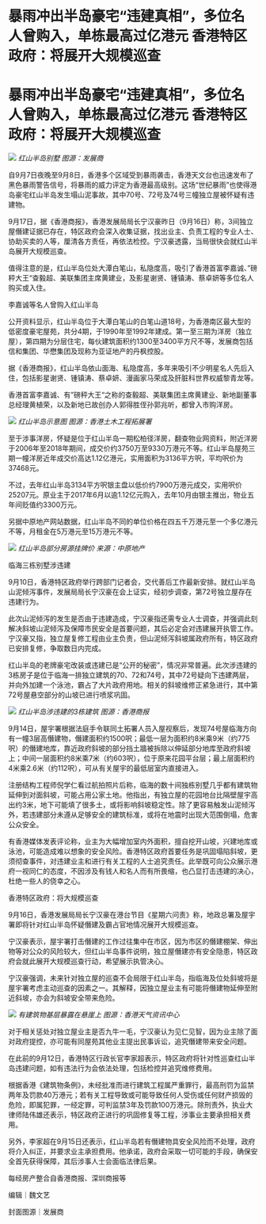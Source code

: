 # 暴雨冲出半岛豪宅“违建真相”，多位名人曾购入，单栋最高过亿港元 香港特区政府：将展开大规模巡查

# 暴雨冲出半岛豪宅“违建真相”，多位名人曾购入，单栋最高过亿港元 香港特区政府：将展开大规模巡查

![](https://inews.gtimg.com/om_bt/O76ktAIToHBcztlYmgNga03FTsvBsBd0Lqt8dcpGKDIvYAA/1000)
_红山半岛别墅 图源：发展商_

自9月7日夜晚至9月8日，香港多个区域受到暴雨袭击，香港天文台也迅速发布了黑色暴雨警告信号，将暴雨的威力评定为香港最高级别。这场“世纪暴雨”也使得港岛豪宅红山半岛发生塌山泥事故，其中70号、72号及74号三幢独立屋被怀疑有违建物。

9月17日，据《香港商报》，香港发展局局长宁汉豪昨日（9月16日）称，3间独立屋僭建证据已存在，特区政府会深入收集证据，找出业主、负责工程的专业人士、协助买卖的人等，厘清各方责任，再依法检控。宁汉豪透露，当局很快会就红山半岛展开大规模巡查。

值得注意的是，红山半岛位处大潭白笔山，私隐度高，吸引了香港首富李嘉诚、”磅秤大王“查毅超、美联集团主席黄建业，及影星谢贤、锺镇涛、蔡卓妍等多位名人购买或入住。

李嘉诚等名人曾购入红山半岛

公开资料显示，红山半岛位于大潭白笔山的白笔山道18号，为香港南区最大型的低密度豪宅屋苑，共分4期，于1990年至1992年建成。第一至三期为洋房（独立屋），第四期为分层住宅，每伙建筑面积约1300至3400平方尺不等，发展商包括信和集团、华懋集团及现称为亚证地产的丹枫控股。

据《香港商报》，红山半岛依山面海、私隐度高，多年来吸引不少明星名人先后入住，包括影星谢贤、锺镇涛、蔡卓妍、漫画家马荣成及肝脏科世界权威黎青龙等。

香港首富李嘉诚、有”磅秤大王“之称的查毅超、美联集团主席黄建业、新地副董事总经理黄植荣，以及新地已故创办人郭得胜侄孙郭兆听，都曾入市购洋房。

![](https://inews.gtimg.com/om_bt/OwjnCsgz0SVPXIDwiANIdUUJZhjQmRsn2alOJTSOWQ77gAA/1000)
_红山半岛示意图 图源：香港土木工程拓展署_

至于涉事洋房，怀疑是位于红山半岛一期松柏径洋房，翻查物业网资料，附近洋房于2006年至2018年期间，成交价约3750万至9330万港元不等。红山半岛屋苑三期一幢洋房近年成交价高达1.12亿港元，实用面积为3136平方呎，平均呎价为37468元。

不过，去年红山半岛3134平方呎银主盘以低价约7900万港元成交，实用呎价25207元。原业主于2017年6月以逾1.12亿元购入，去年10月由银主推出，物业五年间贬值约3300万元。

另据中原地产网站数据，红山半岛不同的单位价格在四五千万港元至一个多亿港元不等，月租金在5万港元至15万港元不等。

![](https://inews.gtimg.com/om_bt/ONIqXM_pk4tIMwpNr3Cori2YOL5M00v_l6pJqDhbOncSIAA/1000)
_红山半岛部分房源挂牌价 来源：中原地产_

临海三栋别墅涉违建

9月10日，香港特区政府举行跨部门记者会，交代善后工作最新安排。就红山半岛山泥倾泻事件，发展局局长宁汉豪在会上证实，经初步调查，第72号独立屋存在违建行为。

此次山泥倾泻的发生是否由于违建造成，宁汉豪指还需专业人士调查，并强调此刻解决斜坡山泥倾泻及保障市民安全是首要问题，其后必定会对违建展开执管工作。宁汉豪又指，独立屋复修工程由业主负责，但山泥倾泻斜坡属政府所有，特区政府已安排复修，争取数日内完成。

红山半岛的老牌豪宅改装或违建已是“公开的秘密”，情况非常普遍。此次涉违建的3栋房子是位于临海一排独立建筑的70、72和74号，其中72号疑向下违建两层，并向外加建一个泳池，霸占了大片政府用地。相关的斜坡维修正紧急进行，其中第72号屋悬空部分的山坡已进行喷浆巩固。

![](https://inews.gtimg.com/om_bt/OeEZRuivtLYyg55uf80oqs7VozDzkjnJpNpfyvW3r-EUcAA/1000)
_红山半岛涉违建的3栋建筑 图源：香港商报_

9月14日，屋宇署根据法庭手令联同土拓署人员入屋视察后，发现74号屋临海方向有一幢3层高僭建物，僭建面积约1500呎；最低一层为面积约8米乘9米（约775呎）的僭建地库，靠近政府斜坡的部分挡土牆被拆除以伸延部分地库至政府斜坡上；中间一层面积约8米乘7米（约603呎），位于原来花园平台层；最上层面积约4米乘2.6米（约112呎），可从有关屋宇的最低层室内直接进入。

注册结构工程师倪学仁看过航拍照片后称，临海的数十间独栋别墅几乎都有建筑物延伸到对面斜坡，可能占用公家土地。他指出，有独立屋的花园地台比隔壁屋宇高出约3米，地下可能填了很多土，或将影响斜坡稳定性。除了更容易触发山泥倾泻外，若违建部分未遵从足够安全的建筑标准，或将在地震时出现大范围倒塌，危害公众安全。

有香港媒体发表评论称，业主为大幅增加室内外面积，擅自挖开山坡，兴建地库或泳池，可能造成难以想象的安全风险。香港特区政府首要任务是巩固塌陷斜坡，更须彻查事件，对违建业主和进行有关工程的人士追究责任。此举既可向公众展示港府一视同仁的态度，不因涉及有钱人和名人而有所畏缩，也凸显打击违建的决心，杜绝一些人的侥幸之心。

香港特区政府：将大规模巡查

9月16日，香港发展局局长宁汉豪在港台节目《星期六问责》称，地政总署及屋宇署即将针对红山半岛怀疑僭建及霸占官地情况展开大规模巡查。

宁汉豪表示，屋宇署打击僭建的工作过往集中在市区，因为市区的僭建棚架、伸出物等对公众的风险较大，但红山半岛事件说明，独立屋僭建亦有安全隐患，特区政府会就此展开大规模巡查行动，希望展示执管决心。

宁汉豪强调，未来针对独立屋的巡查不会局限于红山半岛，指临海及位处斜坡将是屋宇署考虑主动巡查的因素之一。其解释，因独立屋业主有可能将僭建物延伸至附近斜坡，亦会为斜坡安全带来危险。

![](https://inews.gtimg.com/om_bt/O7_x24bqj1zxNFBFldHA8BaC0i9pFE5Y71CZCqwY3cToEAA/1000)
_有建筑物基层暴露在悬崖上 图源：香港天气资讯中心_

对于相关惩处对独立屋业主是否九牛一毛，宁汉豪认为见仁见智，因为业主除了面对政府提控，亦可能有同屋苑其他业主提出民事诉讼，追究僭建带来安全问题。

在此前的9月12日，香港特区行政长官李家超表示，特区政府将针对性巡查红山半岛违建问题，如有违法行为会依法处理，包括检控并追究维修费用。

根据香港《建筑物条例》，未经批准而进行建筑工程属严重罪行，最高刑罚为监禁两年及罚款40万港元；若有关工程导致或可能导致任何人受伤或任何财产损毁的危险，即属犯罪，一经定罪，可判监禁3年及罚款100万港元。除刑责外，执业大律师陆伟雄还表示，特区政府正进行的巩固修复等工程，涉事业主要承担相关费用。

另外，李家超在9月15日还表示，红山半岛若有僭建物具安全风险而不处理，政府将介入纠正，并要求业主承担费用。他承诺，政府会采取一切可能的手段，确保安全首先获得保障，其后涉事人士会面临法律后果。

每经房产整合自香港商报、深圳商报等

编辑｜魏文艺

封面图源｜发展商

